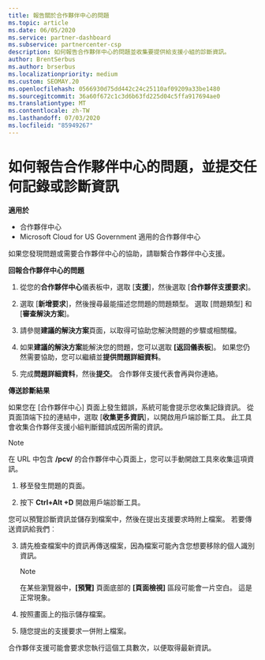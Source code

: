 ```yaml
---
title: 報告關於合作夥伴中心的問題
ms.topic: article
ms.date: 06/05/2020
ms.service: partner-dashboard
ms.subservice: partnercenter-csp
description: 如何報告合作夥伴中心的問題並收集要提供給支援小組的診斷資訊。
author: BrentSerbus
ms.author: brserbus
ms.localizationpriority: medium
ms.custom: SEOMAY.20
ms.openlocfilehash: 0566930d75dd442c24c25110af09209a33be1480
ms.sourcegitcommit: 36a60f672c1c3d6b63fd225d04c5ffa917694ae0
ms.translationtype: MT
ms.contentlocale: zh-TW
ms.lasthandoff: 07/03/2020
ms.locfileid: "85949267"
---
```

# <a name="how-to-report-problems-with-partner-center-and-submit-any-log-or-diagnostics-information"></a>如何報告合作夥伴中心的問題，並提交任何記錄或診斷資訊

**適用於**

- 合作夥伴中心
- Microsoft Cloud for US Government 適用的合作夥伴中心

如果您發現問題或需要合作夥伴中心的協助，請聯繫合作夥伴中心支援。

**回報合作夥伴中心的問題**

1. 從您的**合作夥伴中心**儀表板中，選取 [**支援**]，然後選取 [**合作夥伴支援要求**]。

2. 選取 [**新增要求**]，然後搜尋最能描述您問題的問題類型。 選取 [問題類型] 和 [**審查解決方案**]。

3. 請參閱**建議的解決方案**頁面，以取得可協助您解決問題的步驟或相關檔。

4. 如果**建議的解決方案**能解決您的問題，您可以選取 **[返回儀表板**]。 如果您仍然需要協助，您可以繼續並**提供問題詳細資料**。

5. 完成**問題詳細資料**，然後**提交**。 合作夥伴支援代表會再與你連絡。

**傳送診斷結果**

如果您在 [合作夥伴中心] 頁面上發生錯誤，系統可能會提示您收集記錄資訊。 從頁面頂端下拉的連結中，選取 [**收集更多資訊**]，以開啟用戶端診斷工具。 此工具會收集合作夥伴支援小組判斷錯誤成因所需的資訊。 

>[!NOTE]
>在 URL 中包含 **/pcv/** 的合作夥伴中心頁面上，您可以手動開啟工具來收集這項資訊。

1. 移至發生問題的頁面。

2. 按下 **Ctrl+Alt +D** 開啟用戶端診斷工具。

您可以預覽診斷資訊並儲存到檔案中，然後在提出支援要求時附上檔案。 若要傳送資訊給我們︰

3. 請先檢查檔案中的資訊再傳送檔案，因為檔案可能內含您想要移除的個人識別資訊。 

    >[!NOTE]
    >在某些瀏覽器中，**\[預覽\]** 頁面底部的 **\[頁面檢視\]** 區段可能會一片空白。 這是正常現象。

4. 按照畫面上的指示儲存檔案。

5. 隨您提出的支援要求一併附上檔案。

合作夥伴支援可能會要求您執行這個工具數次，以便取得最新資訊。

